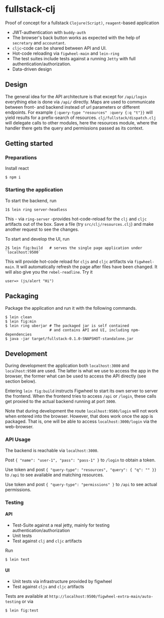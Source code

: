 # fullstack-clj

Proof of concept for a fullstack `Clojure(Script)`, `reagent`-based
application

- JWT-authentication with `buddy-auth`
- The browser's back button works as expected with the help of `secretary` and `accountant`.
- `cljc`-code can be shared between API and UI. 
- Hot-code reloading via `figwheel-main` and `lein-ring`
- The test suites include tests against a running `Jetty` with full authentication/authorization.
- Data-driven design

## Design

The general idea for the API architecture is that except for `/api/login` everything else is done via 
`/api/` directly. Maps are used to communicate between front- and backend instead of url parameters or different endpoints. For example `{:query-type "resources" :query {:q "t"}}` will yield results for a prefix-search of resources. `clj/fullstack/dispatch.clj` will delegate calls to other modules, here the resources module, where the handler there gets the query and permissions passed as its context.

## Getting started

### Preparations

Install react

	$ npm i

### Starting the application

To start the backend, run

	1$ lein ring server-headless

This - via `ring-server` -provides hot-code-reload for the `clj` and `cljc` artifacts out of the box. Save a file (try `src/clj/resources.clj`) and make another request to see the changes.

To start and develop the UI, run

	2$ lein fig:build   # serves the single page application under `localhost:9500` 

This will provide hot-code reload for `cljs` and `cljc` artifacts via `figwheel-main`. It will automatically refresh the page after files have been changed. It will also give you the `rebel-readline`. Try it

```
user=> (js/alert "Hi")
```

## Packaging

Package the application and run it with the following commands.

```
$ lein clean
$ lein fig:min
$ lein ring uberjar # The packaged jar is self contained 
					# and contains API and UI, including npm-dependencies
$ java -jar target/fullstack-0.1.0-SNAPSHOT-standalone.jar
```

## Development

During development the application both `localhost:3000` and `localhost:9500` are used.
The latter is what we use to access the app in the browser, the former what can be used to access the
API directly (see section below).

Entering `lein fig:build` instructs Figwheel to start its own server to server the frontend. When the frontend
tries to access `/api` or `/login`, these calls get proxied to the actual backend running at port `3000`.

Note that during development the route `localhost:9500/login` will not work when entered into the browser.
However, that does work once the app is packaged. That is, one will be able to access `localhost:3000/login` via the web-browser.

### API Usage

The backend is reachable via `localhost:3000`.

Post `{ "name": "user-1", "pass": "pass-1" }` to `/login` to obtain a token.

Use token and post `{ "query-type": "resources", "query": { "q": "" }}` to `/api` to see available and matching resources.

Use token and post `{ "query-type": "permissions" }` to `/api` to see actual permissions.


### Testing

#### API

* Test-Suite against a real jetty, mainly for testing authentication/authorization
* Unit tests
* Test against `clj` and `cljc` artifacts

Run

	$ lein test

#### UI

* Unit tests via infrastructure provided by figwheel
* Test against `cljs` and `cljc` artifacts

Tests are available
at `http://localhost:9500/figwheel-extra-main/auto-testing`
or via

	$ lein fig:test

